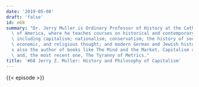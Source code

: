 ```yaml
---
date: '2019-05-08'
draft: 'false'
id: e68
summary: "Dr. Jerry Muller is Ordinary Professor of History at the Catholic University\
  \ of America, where he teaches courses on historical and contemporary subjects,\
  \ including capitalism; nationalism; conservatism; the history of social, political,\
  \ economic, and religious thought; and modern German and Jewish history. He\u2019\
  s also the author of books like The Mind and the Market, Capitalism and the Jews,\
  \ and, the most recent one, The Tyranny of Metrics."
title: '#68 Jerry Z. Muller: History and Philosophy of Capitalism'
---
```

{{< episode >}}

